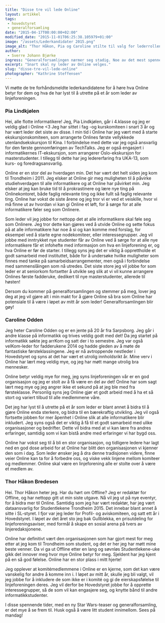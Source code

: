 ```yaml
---
title: "Disse tre vil lede Online"
layout: artikkel
tags: 
 - hovedstyret
 - generalforsamling
date: "2015-04-17T00:00:00+02:00"
modified_date: "2015-11-01T06:25:38.105979+01:00"
image: "/assets/Lederkandidater 2015.png"
image_alt: "Thor Håkon, Pia og Caroline stilte til valg for lederrollen av Online til generalforsamlingen 2015."
author:
 - Sverre Johann Bjørke
ingress: "Generalforsamlingen nærmer seg stadig. Noe av det mest spennende som skal skje på generalforsamlingen er valget av ny leder. Denne personen skal ikke bare styre skuta trygt, men og stake ut nye og spennende kurser."
excerpt: "Snart skal ny leder av Online velges."
slug: "disse-tre-vil-lede-online"
photographer: "Kathrine Steffensen"
---
```

Vi møtte de tre forhåndsmeldte lederkandidatene for å høre hva Online betyr for dem og hva de har lyst til å utrette på et år som leder av linjeforeningen.


### Pia Lindkjølen

Hei, alle flotte informatikere! Jeg, Pia Lindkjølen, går i 4.klasse og jeg er veldig glad i Online <3 Jeg har sittet i fag -og kurskomiteen i snart 3 år og har vært leder det siste av disse. I min tid i Online har jeg vært med å starte ekskursjonskomiteen, som arrangerte Onlines første vellykkede utenlandsekskursjon til Kina. I forbindelse med dette var jeg også ansvarlig for den første gennomføringen av TechTalks. Jeg er også engasjert i informatikernes IT-ekskursjon, som arrangerer Oslo-ekskursjon for masterstudenter. I tillegg til dette har jeg ledererfaring fra UKA-13, som kurs- og foredragsansvarlig. 

Online er en stor del av hverdagen min. Det har vært det helt siden jeg kom til Trondheim i 2011. Jeg elsker at Online gir meg muligheten til å påvirke studiehverdagen til alle informatikere og at Online har påvirket min. Jeg elsker at jeg kan bruke tid til å prokrastinere og lære nye ting på Onlinekontoret, både faglig relevante ting og ikke fullt så faglig relevante ting. Online har vokst de siste årene og jeg tror vi er ved et veiskille, hvor vi må finne ut av hvordan vi kan gi Online et løft, for å sørge for at alle informatikere føler seg som Onlinere. 

Som leder vil jeg jobbe for nettopp det at alle informatikere skal føle seg som Onlinere. Jeg tror dette kan gjøres ved å utvide Online og sette fokus på at alle informatikere har noe å si og kan komme med forslag, for eksempel ved å starte egne nodekomiteer, eller interessegrupper. Jeg vil jobbe med inntrykket nye studenter får av Online ved å sørge for at alle nye informatikere får et infohefte med informasjon om hva en linjeforening er, og hva Online er før de starter. I tillegg syns jeg det er viktig å opprettholde et godt samarbeid med instituttet, både for å undersøke hvilke muligheter som finnes med tanke på samarbeidsarrangementer, men også i forbindelse med sammenslåingen som nå utredes. Det siste store jeg vil jobbe for som leder er at seniorkom fortsetter å utvikle seg slik at vi vil kunne arrangere Onlines første fadderuke, dedikert til nye masterstudenter, allerede til høsten!

Dersom du kommer på generalforsamlingen og stemmer på meg, lover jeg deg at jeg vil gjøre alt i min makt for å gjøre Online så bra som Online har potensiale til å være i løpet av mitt år som leder! Generalforsamlingen blir gøy!


### Caroline Odden

Jeg heter Caroline Odden og er en jente på 20 år fra Sarpsborg. Jeg går i andre klasse på informatikk og trives veldig godt med det! Da jeg startet på informatikk søkte jeg arrKom og satt der i to semestre. Jeg var også velKom-leder for fadderukene 2014 og hadde gleden av å møte de fantastiske førsteklassingene. Jeg er nå avtroppende nestleder i Hovedstyret og syns at det har vært et utrolig innholdsrikt år. Mine verv i Online har lært meg veldig mye, og jeg har møtt mange utrolig bra mennesker. 

Online betyr veldig mye for meg, jeg syns linjeforeningen vår er en god organisasjon og jeg er stolt av å få være en del av det! Online har som sagt lært meg mye og jeg angrer ikke et sekund på at jeg ble med fra førsteklasse. Personlig syns jeg Online gjør et godt arbeid med å ha et så stort og variert tilbud til alle medlemmene våre.

Det jeg har lyst til å utrette på et år som leder er blant annet å bidra til å gjøre Online enda sterkere, og bidra til en bærekraftig utvikling. Jeg vil også fortsette jobben for mer åpenhet i Online slik at alle informatikere blir inkludert. Jeg syns også det er viktig å få til et godt samarbeid med ulike organisasjoner og bedrifter. Dette vil bidra med at vi kan lære fra andres erfaringer, samtidig som vi kan bistå andre med erfaringer vi har bygd oss.

Online har vokst seg til å bli en stor organisasjon, og tidligere ledere har lagt ned en god dose arbeid for at Online har blitt den organisasjonen vi kjenner den som i dag. Som leder ønsker jeg å dra denne tradisjonen videre, finne veier Online kan ta for å forbedre oss, og viske vekk linjene mellom komiteer og medlemmer. Online skal være en linjeforening alle er stolte over å være et medlem av.

### Thor Håkon Bredesen
Hei. Thor Håkon heter jeg. Har du hørt om Offline? Jeg er redaktør for Offline, og har nettopp gitt ut min siste utgave. Nå vil jeg ut på nye eventyr, for å bidra mer til Online. Samtidig som jeg har vært redaktør, har jeg vært dataansvarlig for Studentlekene Trondheim 2015. Det innebar blant annet å sitte i SL-styret. I fjor var jeg leder for Profil- og aviskomiteen, og satt ett år i Hovedstyret. I løpet av det året sto jeg bak Gullblekka, en prisutdeling for linjeforeningsaviser, med formål å skape en sosial arena på tvers av linjeredaksjonene.

Online har definitivt vært den organisasjonen som har gjort mest for meg etter at jeg kom til Trondheim som student, og det er her jeg har møtt mine beste venner. Da vi ga ut Offline etter en lang og søvnløs Studentlekene-uke gikk det innover meg hvor mye Online betyr for meg. Sjeldent har jeg kjent på en så god følelse. Online har en stor plass i mitt hjerte!

Jeg opplever at komitémedlemmene i Online er en kjerne, som det kan være vanskelig for andre å komme inn i. I løpet av mitt år, skulle jeg bli valgt, vil jeg jobbe for å inkludere de som ikke er i komité og gi de eierskapsfølelse til linjeforeningen deres. Jeg vil derfor be Hovedstyret jobbe for å opprette interessegrupper, så de som vil kan engasjere seg, og knytte bånd til andre informatikkstudenter.

I disse spennende tider, med en ny Star Wars-teaser og generalforsamling, er det mye å se frem til. Husk også å være litt student innimellom. Sees på mandag!